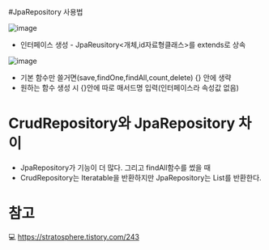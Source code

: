 #JpaRepository 사용법


![image](https://user-images.githubusercontent.com/79133602/136662930-5fec1867-aa12-4e8f-a40c-3e4b8046b403.png)

* 인터페이스 생성 - JpaReusitory<개체,id자료형클래스>를 extends로 상속

![image](https://user-images.githubusercontent.com/79133602/136662916-27e10fc4-dda3-4ff3-8ce6-7ad33f1d35ba.png)

* 기본 함수만 쓸거면(save,findOne,findAll,count,delete) {} 안에 생략
* 원하는 함수 생성 시 {}안에 따로 매서드명 입력(인터페이스라 속성값 없음)



# CrudRepository와 JpaRepository 차이

* JpaRepository가 기능이 더 많다. 그리고 findAll함수를 썼을 때 
* CrudRepository는 Iteratable을 반환하지만 JpaRepository는 List를 반환한다. 




# 참고

💻 <https://stratosphere.tistory.com/243>